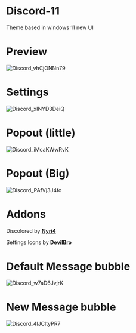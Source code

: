# Discord-11
Theme based in windows 11 new UI

# Preview
![Discord_vhCjONNn79](https://user-images.githubusercontent.com/79029257/153735127-c8014930-70ba-48dc-b20b-a7c698b418d0.png)

# Settings
![Discord_xINYD3DeiQ](https://user-images.githubusercontent.com/79029257/153735765-ef6cb9a4-3342-4b2f-89b9-15c68bbae5d7.png)

# Popout (little)
![Discord_iMcaKWwRvK](https://user-images.githubusercontent.com/79029257/152786377-b1a25615-c15e-44a6-9947-318f8731b7ad.png)

# Popout (Big)
![Discord_PAfVj3J4fo](https://user-images.githubusercontent.com/79029257/152786422-d7995c16-ff12-47a0-9b92-ed5d44e17119.png)

# Addons
Discolored by **[Nyri4](https://github.com/NYRI4/Discolored)**

Settings Icons by **[DevilBro](https://github.com/mwittrien/BetterDiscordAddons/blob/master/Themes/_res/SettingsIcons.css)**

# Default Message bubble
![Discord_w7aD6JvjrK](https://user-images.githubusercontent.com/79029257/154285188-bfe40ed2-d9c1-4663-a1a3-e3a9ade69039.png)

# New Message bubble
![Discord_4lJCltyPR7](https://user-images.githubusercontent.com/79029257/154285247-adc8630f-e0ad-4afb-a0c2-692a2520fa0c.png)

